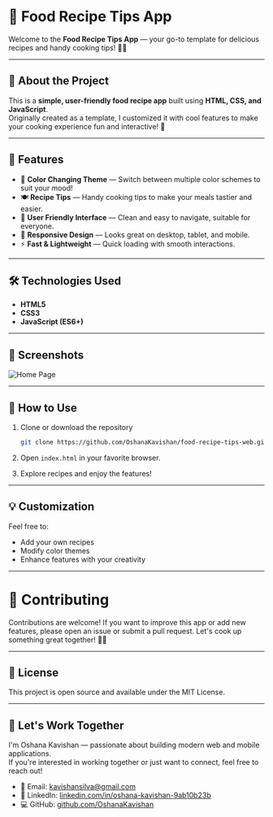 # 🍲 Food Recipe Tips App

Welcome to the **Food Recipe Tips App** — your go-to template for delicious recipes and handy cooking tips! 🍳✨

---

## 🚀 About the Project

This is a **simple, user-friendly food recipe app** built using **HTML, CSS, and JavaScript**.  
Originally created as a template, I customized it with cool features to make your cooking experience fun and interactive! 🎉

---

## 🎨 Features

- 🎨 **Color Changing Theme** — Switch between multiple color schemes to suit your mood!  
- 🍽️ **Recipe Tips** — Handy cooking tips to make your meals tastier and easier.  
- 🤝 **User Friendly Interface** — Clean and easy to navigate, suitable for everyone.  
- 📱 **Responsive Design** — Looks great on desktop, tablet, and mobile.  
- ⚡ **Fast & Lightweight** — Quick loading with smooth interactions.

---

## 🛠️ Technologies Used

- **HTML5**  
- **CSS3**  
- **JavaScript (ES6+)**

---

## 📸 Screenshots
 
![Home Page](/screenshot/home.png)

---

## 🎯 How to Use

1. Clone or download the repository  
   ```bash
   git clone https://github.com/OshanaKavishan/food-recipe-tips-web.git
   ```
2. Open `index.html` in your favorite browser.

3. Explore recipes and enjoy the features!

---

## 💡 Customization

Feel free to:

- Add your own recipes  
- Modify color themes  
- Enhance features with your creativity  

---

# 🤝 Contributing

Contributions are welcome! If you want to improve this app or add new features, please open an issue or submit a pull request. Let's cook up something great together! 🍳🔥

---

## 📄 License

This project is open source and available under the MIT License.

---

## 🤝 Let's Work Together

I'm Oshana Kavishan — passionate about building modern web and mobile applications.  
If you're interested in working together or just want to connect, feel free to reach out!

- 📧 Email: kavishansilva@gmail.com  
- 🔗 LinkedIn: [linkedin.com/in/oshana-kavishan-9ab10b23b](https://www.linkedin.com/in/oshana-kavishan-9ab10b23b)  
- 💻 GitHub: [github.com/OshanaKavishan](https://github.com/OshanaKavishan)
